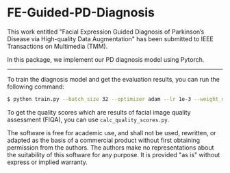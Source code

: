 # FE-Guided-PD-Diagnosis


This work entitled "Facial Expression Guided Diagnosis of Parkinson’s
Disease via High-quality Data Augmentation" has been submitted to IEEE Transactions on Multimedia (TMM). 

In this package, we implement our PD diagnosis model using Pytorch.

-------------------------------------------------------------------------


To train the diagnosis model and get the evaluation results, you can run the following command:
```bash
$ python train.py --batch_size 32 --optimizer adam --lr 1e-3 --weight_decay 1e-5 --epochs 70
```
To get the quality scores which are results of facial image quality assessment (FIQA), you can use ```calc_quality_scores.py```. 



The software is free for academic use, and shall not be used, rewritten, or adapted as the basis of a commercial product without first obtaining permission from the authors. The authors make no representations about the suitability of this software for any purpose. It is provided "as is" without express or implied warranty.